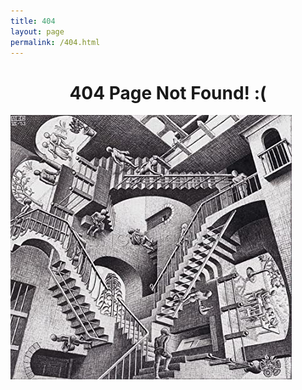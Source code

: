 ```yaml
---
title: 404
layout: page
permalink: /404.html
---
```


<h1 style="text-align: center;">404 Page Not Found! :(</h1>

![](/assets/images/404.jpg)
